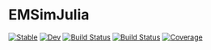 # EMSimJulia

[![Stable](https://img.shields.io/badge/docs-stable-blue.svg)](https://MKAbdElrahman.github.io/EMSimJulia.jl/stable)
[![Dev](https://img.shields.io/badge/docs-dev-blue.svg)](https://MKAbdElrahman.github.io/EMSimJulia.jl/dev)
[![Build Status](https://github.com/MKAbdElrahman/EMSimJulia.jl/actions/workflows/CI.yml/badge.svg?branch=main)](https://github.com/MKAbdElrahman/EMSimJulia.jl/actions/workflows/CI.yml?query=branch%3Amain)
[![Build Status](https://travis-ci.com/MKAbdElrahman/EMSimJulia.jl.svg?branch=main)](https://travis-ci.com/MKAbdElrahman/EMSimJulia.jl)
[![Coverage](https://codecov.io/gh/MKAbdElrahman/EMSimJulia.jl/branch/main/graph/badge.svg)](https://codecov.io/gh/MKAbdElrahman/EMSimJulia.jl)
